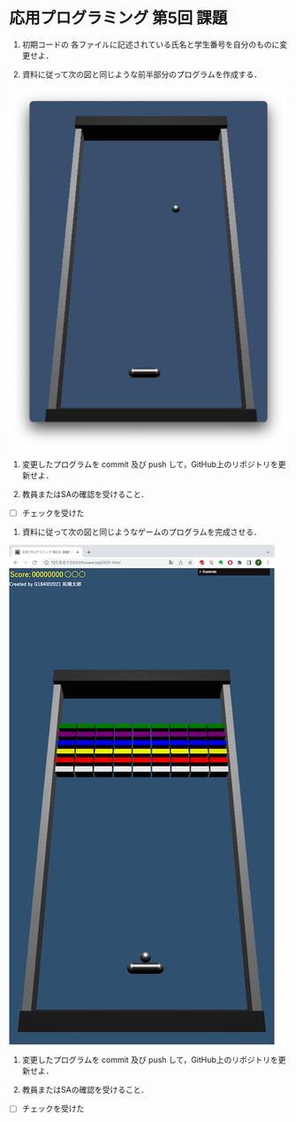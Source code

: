 # 応用プログラミング 第5回 課題

1) 初期コードの 各ファイルに記述されている氏名と学生番号を自分のものに変更せよ．

1) 資料に従って次の図と同じような前半部分のプログラムを作成する．

![前半](ap0501a.png)

1) 変更したプログラムを commit 及び push して，GitHub上のリポジトリを更新せよ．

1) 教員またはSAの確認を受けること．

- [ ] チェックを受けた

1) 資料に従って次の図と同じようなゲームのプログラムを完成させる．

![後半](ap0501b.png)

1) 変更したプログラムを commit 及び push して，GitHub上のリポジトリを更新せよ．

1) 教員またはSAの確認を受けること．

- [ ] チェックを受けた
